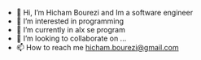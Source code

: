 - 👋 Hi, I’m Hicham Bourezi and Im a software engineer
- 👀 I’m interested in programming
- 🌱 I’m currently in alx se program
- 💞️ I’m looking to collaborate on ...
- 📫 How to reach me hicham.bourezi@gmail.com

<!---
Dragonkuro2/Dragonkuro2 is a ✨ special ✨ repository because its `README.md` (this file) appears on your GitHub profile.
You can click the Preview link to take a look at your changes.
--->
